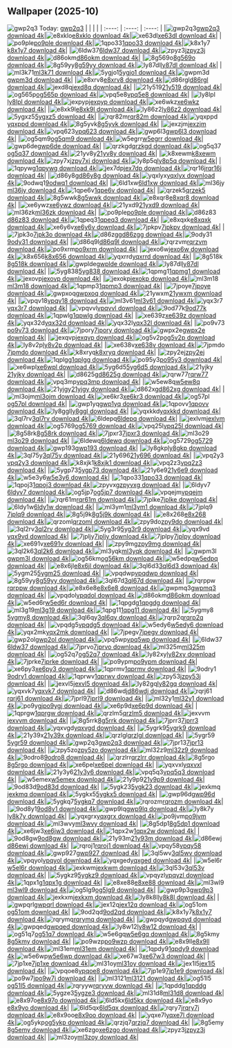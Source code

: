 ## Wallpaper (2025-10)
![gwp2q3](https://w.wallhaven.cc/full/gw/wallhaven-gwp2q3.jpg) Today: [gwp2q3](https://th.wallhaven.cc/small/gw/gwp2q3.jpg)
|      |      |      |
| :----: | :----: | :----: |
|![gwp2q3](https://th.wallhaven.cc/small/gw/gwp2q3.jpg)[gwp2q3 download 4k](https://wallhaven.cc/w/gwp2q3)|![e8xklo](https://th.wallhaven.cc/small/e8/e8xklo.jpg)[e8xklo download 4k](https://wallhaven.cc/w/e8xklo)|![xe63dl](https://th.wallhaven.cc/small/xe/xe63dl.jpg)[xe63dl download 4k](https://wallhaven.cc/w/xe63dl)|
|![po9ple](https://th.wallhaven.cc/small/po/po9ple.jpg)[po9ple download 4k](https://wallhaven.cc/w/po9ple)|![1qpo33](https://th.wallhaven.cc/small/1q/1qpo33.jpg)[1qpo33 download 4k](https://wallhaven.cc/w/1qpo33)|![k8x1y7](https://th.wallhaven.cc/small/k8/k8x1y7.jpg)[k8x1y7 download 4k](https://wallhaven.cc/w/k8x1y7)|
|![6ldw37](https://th.wallhaven.cc/small/6l/6ldw37.jpg)[6ldw37 download 4k](https://wallhaven.cc/w/6ldw37)|![zpyz3j](https://th.wallhaven.cc/small/zp/zpyz3j.jpg)[zpyz3j download 4k](https://wallhaven.cc/w/zpyz3j)|![d86okm](https://th.wallhaven.cc/small/d8/d86okm.jpg)[d86okm download 4k](https://wallhaven.cc/w/d86okm)|
|![8g569o](https://th.wallhaven.cc/small/8g/8g569o.jpg)[8g569o download 4k](https://wallhaven.cc/w/8g569o)|![8g59yy](https://th.wallhaven.cc/small/8g/8g59yy.jpg)[8g59yy download 4k](https://wallhaven.cc/w/8g59yy)|![ly87dl](https://th.wallhaven.cc/small/ly/ly87dl.jpg)[ly87dl download 4k](https://wallhaven.cc/w/ly87dl)|
|![ml3k71](https://th.wallhaven.cc/small/ml/ml3k71.jpg)[ml3k71 download 4k](https://wallhaven.cc/w/ml3k71)|![5ygjo1](https://th.wallhaven.cc/small/5y/5ygjo1.jpg)[5ygjo1 download 4k](https://wallhaven.cc/w/5ygjo1)|![gwpm3d](https://th.wallhaven.cc/small/gw/gwpm3d.jpg)[gwpm3d download 4k](https://wallhaven.cc/w/gwpm3d)|
|![e8xrv8](https://th.wallhaven.cc/small/e8/e8xrv8.jpg)[e8xrv8 download 4k](https://wallhaven.cc/w/e8xrv8)|![d86rgl](https://th.wallhaven.cc/small/d8/d86rgl.jpg)[d86rgl download 4k](https://wallhaven.cc/w/d86rgl)|![jexd8q](https://th.wallhaven.cc/small/je/jexd8q.jpg)[jexd8q download 4k](https://wallhaven.cc/w/jexd8q)|
|![21y519](https://th.wallhaven.cc/small/21/21y519.jpg)[21y519 download 4k](https://wallhaven.cc/w/21y519)|![og565p](https://th.wallhaven.cc/small/og/og565p.jpg)[og565p download 4k](https://wallhaven.cc/w/og565p)|![vpq5e8](https://th.wallhaven.cc/small/vp/vpq5e8.jpg)[vpq5e8 download 4k](https://wallhaven.cc/w/vpq5e8)|
|![ly8lpl](https://th.wallhaven.cc/small/ly/ly8lpl.jpg)[ly8lpl download 4k](https://wallhaven.cc/w/ly8lpl)|![jexpyp](https://th.wallhaven.cc/small/je/jexpyp.jpg)[jexpyp download 4k](https://wallhaven.cc/w/jexpyp)|![xe6wkz](https://th.wallhaven.cc/small/xe/xe6wkz.jpg)[xe6wkz download 4k](https://wallhaven.cc/w/xe6wkz)|
|![e8xk9l](https://th.wallhaven.cc/small/e8/e8xk9l.jpg)[e8xk9l download 4k](https://wallhaven.cc/w/e8xk9l)|![ly86z2](https://th.wallhaven.cc/small/ly/ly86z2.jpg)[ly86z2 download 4k](https://wallhaven.cc/w/ly86z2)|![5ygxz5](https://th.wallhaven.cc/small/5y/5ygxz5.jpg)[5ygxz5 download 4k](https://wallhaven.cc/w/5ygxz5)|
|![rqr82m](https://th.wallhaven.cc/small/rq/rqr82m.jpg)[rqr82m download 4k](https://wallhaven.cc/w/rqr82m)|![yqxppd](https://th.wallhaven.cc/small/yq/yqxppd.jpg)[yqxppd download 4k](https://wallhaven.cc/w/yqxppd)|![8g5yvk](https://th.wallhaven.cc/small/8g/8g5yvk.jpg)[8g5yvk download 4k](https://wallhaven.cc/w/8g5yvk)|
|![jexzjm](https://th.wallhaven.cc/small/je/jexzjm.jpg)[jexzjm download 4k](https://wallhaven.cc/w/jexzjm)|![vpq623](https://th.wallhaven.cc/small/vp/vpq623.jpg)[vpq623 download 4k](https://wallhaven.cc/w/vpq623)|![gwp6l3](https://th.wallhaven.cc/small/gw/gwp6l3.jpg)[gwp6l3 download 4k](https://wallhaven.cc/w/gwp6l3)|
|![og5qm9](https://th.wallhaven.cc/small/og/og5qm9.jpg)[og5qm9 download 4k](https://wallhaven.cc/w/og5qm9)|![w5egrr](https://th.wallhaven.cc/small/w5/w5egrr.jpg)[w5egrr download 4k](https://wallhaven.cc/w/w5egrr)|![gwp6de](https://th.wallhaven.cc/small/gw/gwp6de.jpg)[gwp6de download 4k](https://wallhaven.cc/w/gwp6de)|
|![qrzkgd](https://th.wallhaven.cc/small/qr/qrzkgd.jpg)[qrzkgd download 4k](https://wallhaven.cc/w/qrzkgd)|![og5q37](https://th.wallhaven.cc/small/og/og5q37.jpg)[og5q37 download 4k](https://wallhaven.cc/w/og5q37)|![21yv8y](https://th.wallhaven.cc/small/21/21yv8y.jpg)[21yv8y download 4k](https://wallhaven.cc/w/21yv8y)|
|![k8xewm](https://th.wallhaven.cc/small/k8/k8xewm.jpg)[k8xewm download 4k](https://wallhaven.cc/w/k8xewm)|![zpy7xj](https://th.wallhaven.cc/small/zp/zpy7xj.jpg)[zpy7xj download 4k](https://wallhaven.cc/w/zpy7xj)|![ly8p5q](https://th.wallhaven.cc/small/ly/ly8p5q.jpg)[ly8p5q download 4k](https://wallhaven.cc/w/ly8p5q)|
|![1qpywg](https://th.wallhaven.cc/small/1q/1qpywg.jpg)[1qpywg download 4k](https://wallhaven.cc/w/1qpywg)|![jex7dp](https://th.wallhaven.cc/small/je/jex7dp.jpg)[jex7dp download 4k](https://wallhaven.cc/w/jex7dp)|![rqr16j](https://th.wallhaven.cc/small/rq/rqr16j.jpg)[rqr16j download 4k](https://wallhaven.cc/w/rqr16j)|
|![d86y8g](https://th.wallhaven.cc/small/d8/d86y8g.jpg)[d86y8g download 4k](https://wallhaven.cc/w/d86y8g)|![yqxlyx](https://th.wallhaven.cc/small/yq/yqxlyx.jpg)[yqxlyx download 4k](https://wallhaven.cc/w/yqxlyx)|![9odwq1](https://th.wallhaven.cc/small/9o/9odwq1.jpg)[9odwq1 download 4k](https://wallhaven.cc/w/9odwq1)|
|![6ld1xw](https://th.wallhaven.cc/small/6l/6ld1xw.jpg)[6ld1xw download 4k](https://wallhaven.cc/w/6ld1xw)|![ml36jy](https://th.wallhaven.cc/small/ml/ml36jy.jpg)[ml36jy download 4k](https://wallhaven.cc/w/ml36jy)|![1qpe6v](https://th.wallhaven.cc/small/1q/1qpe6v.jpg)[1qpe6v download 4k](https://wallhaven.cc/w/1qpe6v)|
|![qrzek5](https://th.wallhaven.cc/small/qr/qrzek5.jpg)[qrzek5 download 4k](https://wallhaven.cc/w/qrzek5)|![8g5wwk](https://th.wallhaven.cc/small/8g/8g5wwk.jpg)[8g5wwk download 4k](https://wallhaven.cc/w/8g5wwk)|![e8xqr8](https://th.wallhaven.cc/small/e8/e8xqr8.jpg)[e8xqr8 download 4k](https://wallhaven.cc/w/e8xqr8)|
|![xe6ywz](https://th.wallhaven.cc/small/xe/xe6ywz.jpg)[xe6ywz download 4k](https://wallhaven.cc/w/xe6ywz)|![21yxd9](https://th.wallhaven.cc/small/21/21yxd9.jpg)[21yxd9 download 4k](https://wallhaven.cc/w/21yxd9)|![ml36zk](https://th.wallhaven.cc/small/ml/ml36zk.jpg)[ml36zk download 4k](https://wallhaven.cc/w/ml36zk)|
|![po9ple](https://th.wallhaven.cc/small/po/po9ple.jpg)[po9ple download 4k](https://wallhaven.cc/w/po9ple)|![d86z83](https://th.wallhaven.cc/small/d8/d86z83.jpg)[d86z83 download 4k](https://wallhaven.cc/w/d86z83)|![1qpeq3](https://th.wallhaven.cc/small/1q/1qpeq3.jpg)[1qpeq3 download 4k](https://wallhaven.cc/w/1qpeq3)|
|![e8xqxk](https://th.wallhaven.cc/small/e8/e8xqxk.jpg)[e8xqxk download 4k](https://wallhaven.cc/w/e8xqxk)|![xe6y6v](https://th.wallhaven.cc/small/xe/xe6y6v.jpg)[xe6y6v download 4k](https://wallhaven.cc/w/xe6y6v)|![7jpkpv](https://th.wallhaven.cc/small/7j/7jpkpv.jpg)[7jpkpv download 4k](https://wallhaven.cc/w/7jpkpv)|
|![7jpk3o](https://th.wallhaven.cc/small/7j/7jpk3o.jpg)[7jpk3o download 4k](https://wallhaven.cc/w/7jpk3o)|![d86zgg](https://th.wallhaven.cc/small/d8/d86zgg.jpg)[d86zgg download 4k](https://wallhaven.cc/w/d86zgg)|![9ody31](https://th.wallhaven.cc/small/9o/9ody31.jpg)[9ody31 download 4k](https://wallhaven.cc/w/9ody31)|
|![d86q9l](https://th.wallhaven.cc/small/d8/d86q9l.jpg)[d86q9l download 4k](https://wallhaven.cc/w/d86q9l)|![rqrzvm](https://th.wallhaven.cc/small/rq/rqrzvm.jpg)[rqrzvm download 4k](https://wallhaven.cc/w/rqrzvm)|![po9xrm](https://th.wallhaven.cc/small/po/po9xrm.jpg)[po9xrm download 4k](https://wallhaven.cc/w/po9xrm)|
|![jexo6w](https://th.wallhaven.cc/small/je/jexo6w.jpg)[jexo6w download 4k](https://wallhaven.cc/w/jexo6w)|![k8x656](https://th.wallhaven.cc/small/k8/k8x656.jpg)[k8x656 download 4k](https://wallhaven.cc/w/k8x656)|![yqxrrd](https://th.wallhaven.cc/small/yq/yqxrrd.jpg)[yqxrrd download 4k](https://wallhaven.cc/w/yqxrrd)|
|![8g518k](https://th.wallhaven.cc/small/8g/8g518k.jpg)[8g518k download 4k](https://wallhaven.cc/w/8g518k)|![gwplde](https://th.wallhaven.cc/small/gw/gwplde.jpg)[gwplde download 4k](https://wallhaven.cc/w/gwplde)|![ly87dl](https://th.wallhaven.cc/small/ly/ly87dl.jpg)[ly87dl download 4k](https://wallhaven.cc/w/ly87dl)|
|![5yg838](https://th.wallhaven.cc/small/5y/5yg838.jpg)[5yg838 download 4k](https://wallhaven.cc/w/5yg838)|![1qpmg1](https://th.wallhaven.cc/small/1q/1qpmg1.jpg)[1qpmg1 download 4k](https://wallhaven.cc/w/1qpmg1)|![jexovp](https://th.wallhaven.cc/small/je/jexovp.jpg)[jexovp download 4k](https://wallhaven.cc/w/jexovp)|
|![jexokp](https://th.wallhaven.cc/small/je/jexokp.jpg)[jexokp download 4k](https://wallhaven.cc/w/jexokp)|![ml3m18](https://th.wallhaven.cc/small/ml/ml3m18.jpg)[ml3m18 download 4k](https://wallhaven.cc/w/ml3m18)|![1qpmp3](https://th.wallhaven.cc/small/1q/1qpmp3.jpg)[1qpmp3 download 4k](https://wallhaven.cc/w/1qpmp3)|
|![7jpoye](https://th.wallhaven.cc/small/7j/7jpoye.jpg)[7jpoye download 4k](https://wallhaven.cc/w/7jpoye)|![gwpxoq](https://th.wallhaven.cc/small/gw/gwpxoq.jpg)[gwpxoq download 4k](https://wallhaven.cc/w/gwpxoq)|![21ywxm](https://th.wallhaven.cc/small/21/21ywxm.jpg)[21ywxm download 4k](https://wallhaven.cc/w/21ywxm)|
|![vpqv18](https://th.wallhaven.cc/small/vp/vpqv18.jpg)[vpqv18 download 4k](https://wallhaven.cc/w/vpqv18)|![ml3v61](https://th.wallhaven.cc/small/ml/ml3v61.jpg)[ml3v61 download 4k](https://wallhaven.cc/w/ml3v61)|![yqx3r7](https://th.wallhaven.cc/small/yq/yqx3r7.jpg)[yqx3r7 download 4k](https://wallhaven.cc/w/yqx3r7)|
|![vpqvvl](https://th.wallhaven.cc/small/vp/vpqvvl.jpg)[vpqvvl download 4k](https://wallhaven.cc/w/vpqvvl)|![9od77k](https://th.wallhaven.cc/small/9o/9od77k.jpg)[9od77k download 4k](https://wallhaven.cc/w/9od77k)|![1qpwlg](https://th.wallhaven.cc/small/1q/1qpwlg.jpg)[1qpwlg download 4k](https://wallhaven.cc/w/1qpwlg)|
|![xe639z](https://th.wallhaven.cc/small/xe/xe639z.jpg)[xe639z download 4k](https://wallhaven.cc/w/xe639z)|![yqx32d](https://th.wallhaven.cc/small/yq/yqx32d.jpg)[yqx32d download 4k](https://wallhaven.cc/w/yqx32d)|![yqx32l](https://th.wallhaven.cc/small/yq/yqx32l.jpg)[yqx32l download 4k](https://wallhaven.cc/w/yqx32l)|
|![po9v73](https://th.wallhaven.cc/small/po/po9v73.jpg)[po9v73 download 4k](https://wallhaven.cc/w/po9v73)|![7jpory](https://th.wallhaven.cc/small/7j/7jpory.jpg)[7jpory download 4k](https://wallhaven.cc/w/7jpory)|![gwpx2e](https://th.wallhaven.cc/small/gw/gwpx2e.jpg)[gwpx2e download 4k](https://wallhaven.cc/w/gwpx2e)|
|![jexqvp](https://th.wallhaven.cc/small/je/jexqvp.jpg)[jexqvp download 4k](https://wallhaven.cc/w/jexqvp)|![og5v2p](https://th.wallhaven.cc/small/og/og5v2p.jpg)[og5v2p download 4k](https://wallhaven.cc/w/og5v2p)|![ly8v2p](https://th.wallhaven.cc/small/ly/ly8v2p.jpg)[ly8v2p download 4k](https://wallhaven.cc/w/ly8v2p)|
|![xe638v](https://th.wallhaven.cc/small/xe/xe638v.jpg)[xe638v download 4k](https://wallhaven.cc/w/xe638v)|![7jpmdo](https://th.wallhaven.cc/small/7j/7jpmdo.jpg)[7jpmdo download 4k](https://wallhaven.cc/w/7jpmdo)|![k8xryq](https://th.wallhaven.cc/small/k8/k8xryq.jpg)[k8xryq download 4k](https://wallhaven.cc/w/k8xryq)|
|![zpy2ej](https://th.wallhaven.cc/small/zp/zpy2ej.jpg)[zpy2ej download 4k](https://wallhaven.cc/w/zpy2ej)|![1qplgg](https://th.wallhaven.cc/small/1q/1qplgg.jpg)[1qplgg download 4k](https://wallhaven.cc/w/1qplgg)|![po95y3](https://th.wallhaven.cc/small/po/po95y3.jpg)[po95y3 download 4k](https://wallhaven.cc/w/po95y3)|
|![xe6wpl](https://th.wallhaven.cc/small/xe/xe6wpl.jpg)[xe6wpl download 4k](https://wallhaven.cc/w/xe6wpl)|![5yg6d5](https://th.wallhaven.cc/small/5y/5yg6d5.jpg)[5yg6d5 download 4k](https://wallhaven.cc/w/5yg6d5)|![21yjky](https://th.wallhaven.cc/small/21/21yjky.jpg)[21yjky download 4k](https://wallhaven.cc/w/21yjky)|
|![d8625g](https://th.wallhaven.cc/small/d8/d8625g.jpg)[d8625g download 4k](https://wallhaven.cc/w/d8625g)|![rqrw77](https://th.wallhaven.cc/small/rq/rqrw77.jpg)[rqrw77 download 4k](https://wallhaven.cc/w/rqrw77)|![vpq3mp](https://th.wallhaven.cc/small/vp/vpq3mp.jpg)[vpq3mp download 4k](https://wallhaven.cc/w/vpq3mp)|
|![w5ew8q](https://th.wallhaven.cc/small/w5/w5ew8q.jpg)[w5ew8q download 4k](https://wallhaven.cc/w/w5ew8q)|![21yjgy](https://th.wallhaven.cc/small/21/21yjgy.jpg)[21yjgy download 4k](https://wallhaven.cc/w/21yjgy)|![d862xg](https://th.wallhaven.cc/small/d8/d862xg.jpg)[d862xg download 4k](https://wallhaven.cc/w/d862xg)|
|![ml3ojm](https://th.wallhaven.cc/small/ml/ml3ojm.jpg)[ml3ojm download 4k](https://wallhaven.cc/w/ml3ojm)|![xe6kr3](https://th.wallhaven.cc/small/xe/xe6kr3.jpg)[xe6kr3 download 4k](https://wallhaven.cc/w/xe6kr3)|![og57pl](https://th.wallhaven.cc/small/og/og57pl.jpg)[og57pl download 4k](https://wallhaven.cc/w/og57pl)|
|![gwp1yq](https://th.wallhaven.cc/small/gw/gwp1yq.jpg)[gwp1yq download 4k](https://wallhaven.cc/w/gwp1yq)|![1qpovv](https://th.wallhaven.cc/small/1q/1qpovv.jpg)[1qpovv download 4k](https://wallhaven.cc/w/1qpovv)|![ly8ggl](https://th.wallhaven.cc/small/ly/ly8ggl.jpg)[ly8ggl download 4k](https://wallhaven.cc/w/ly8ggl)|
|![yqxkkd](https://th.wallhaven.cc/small/yq/yqxkkd.jpg)[yqxkkd download 4k](https://wallhaven.cc/w/yqxkkd)|![3ql7rv](https://th.wallhaven.cc/small/3q/3ql7rv.jpg)[3ql7rv download 4k](https://wallhaven.cc/w/3ql7rv)|![6ldepq](https://th.wallhaven.cc/small/6l/6ldepq.jpg)[6ldepq download 4k](https://wallhaven.cc/w/6ldepq)|
|![jexlvm](https://th.wallhaven.cc/small/je/jexlvm.jpg)[jexlvm download 4k](https://wallhaven.cc/w/jexlvm)|![og5769](https://th.wallhaven.cc/small/og/og5769.jpg)[og5769 download 4k](https://wallhaven.cc/w/og5769)|![vpq25l](https://th.wallhaven.cc/small/vp/vpq25l.jpg)[vpq25l download 4k](https://wallhaven.cc/w/vpq25l)|
|![8g58rk](https://th.wallhaven.cc/small/8g/8g58rk.jpg)[8g58rk download 4k](https://wallhaven.cc/w/8g58rk)|![7jpxr3](https://th.wallhaven.cc/small/7j/7jpxr3.jpg)[7jpxr3 download 4k](https://wallhaven.cc/w/7jpxr3)|![ml3o29](https://th.wallhaven.cc/small/ml/ml3o29.jpg)[ml3o29 download 4k](https://wallhaven.cc/w/ml3o29)|
|![6ldewq](https://th.wallhaven.cc/small/6l/6ldewq.jpg)[6ldewq download 4k](https://wallhaven.cc/w/6ldewq)|![og5729](https://th.wallhaven.cc/small/og/og5729.jpg)[og5729 download 4k](https://wallhaven.cc/w/og5729)|![gwp193](https://th.wallhaven.cc/small/gw/gwp193.jpg)[gwp193 download 4k](https://wallhaven.cc/w/gwp193)|
|![ly8gkp](https://th.wallhaven.cc/small/ly/ly8gkp.jpg)[ly8gkp download 4k](https://wallhaven.cc/w/ly8gkp)|![3ql75y](https://th.wallhaven.cc/small/3q/3ql75y.jpg)[3ql75y download 4k](https://wallhaven.cc/w/3ql75y)|![21y696](https://th.wallhaven.cc/small/21/21y696.jpg)[21y696 download 4k](https://wallhaven.cc/w/21y696)|
|![vpq2y3](https://th.wallhaven.cc/small/vp/vpq2y3.jpg)[vpq2y3 download 4k](https://wallhaven.cc/w/vpq2y3)|![k8xjk1](https://th.wallhaven.cc/small/k8/k8xjk1.jpg)[k8xjk1 download 4k](https://wallhaven.cc/w/k8xjk1)|![vpq2z3](https://th.wallhaven.cc/small/vp/vpq2z3.jpg)[vpq2z3 download 4k](https://wallhaven.cc/w/vpq2z3)|
|![5ygp73](https://th.wallhaven.cc/small/5y/5ygp73.jpg)[5ygp73 download 4k](https://wallhaven.cc/w/5ygp73)|![21y6e9](https://th.wallhaven.cc/small/21/21y6e9.jpg)[21y6e9 download 4k](https://wallhaven.cc/w/21y6e9)|![w5e3y6](https://th.wallhaven.cc/small/w5/w5e3y6.jpg)[w5e3y6 download 4k](https://wallhaven.cc/w/w5e3y6)|
|![1qpo33](https://th.wallhaven.cc/small/1q/1qpo33.jpg)[1qpo33 download 4k](https://wallhaven.cc/w/1qpo33)|![1qpoj3](https://th.wallhaven.cc/small/1q/1qpoj3.jpg)[1qpoj3 download 4k](https://wallhaven.cc/w/1qpoj3)|![zpyvxg](https://th.wallhaven.cc/small/zp/zpyvxg.jpg)[zpyvxg download 4k](https://wallhaven.cc/w/zpyvxg)|
|![6ldyv7](https://th.wallhaven.cc/small/6l/6ldyv7.jpg)[6ldyv7 download 4k](https://wallhaven.cc/w/6ldyv7)|![og5jp7](https://th.wallhaven.cc/small/og/og5jp7.jpg)[og5jp7 download 4k](https://wallhaven.cc/w/og5jp7)|![vpqejm](https://th.wallhaven.cc/small/vp/vpqejm.jpg)[vpqejm download 4k](https://wallhaven.cc/w/vpqejm)|
|![rqr61m](https://th.wallhaven.cc/small/rq/rqr61m.jpg)[rqr61m download 4k](https://wallhaven.cc/w/rqr61m)|![7jplke](https://th.wallhaven.cc/small/7j/7jplke.jpg)[7jplke download 4k](https://wallhaven.cc/w/7jplke)|![6ldy1w](https://th.wallhaven.cc/small/6l/6ldy1w.jpg)[6ldy1w download 4k](https://wallhaven.cc/w/6ldy1w)|
|![ml3ym1](https://th.wallhaven.cc/small/ml/ml3ym1.jpg)[ml3ym1 download 4k](https://wallhaven.cc/w/ml3ym1)|![7jplq9](https://th.wallhaven.cc/small/7j/7jplq9.jpg)[7jplq9 download 4k](https://wallhaven.cc/w/7jplq9)|![8g5j9k](https://th.wallhaven.cc/small/8g/8g5j9k.jpg)[8g5j9k download 4k](https://wallhaven.cc/w/8g5j9k)|
|![e8x268](https://th.wallhaven.cc/small/e8/e8x268.jpg)[e8x268 download 4k](https://wallhaven.cc/w/e8x268)|![qrzoml](https://th.wallhaven.cc/small/qr/qrzoml.jpg)[qrzoml download 4k](https://wallhaven.cc/w/qrzoml)|![zpy9do](https://th.wallhaven.cc/small/zp/zpy9do.jpg)[zpy9do download 4k](https://wallhaven.cc/w/zpy9do)|
|![3ql2rv](https://th.wallhaven.cc/small/3q/3ql2rv.jpg)[3ql2rv download 4k](https://wallhaven.cc/w/3ql2rv)|![5yg3r9](https://th.wallhaven.cc/small/5y/5yg3r9.jpg)[5yg3r9 download 4k](https://wallhaven.cc/w/5yg3r9)|![yqx9vd](https://th.wallhaven.cc/small/yq/yqx9vd.jpg)[yqx9vd download 4k](https://wallhaven.cc/w/yqx9vd)|
|![7jpljy](https://th.wallhaven.cc/small/7j/7jpljy.jpg)[7jpljy download 4k](https://wallhaven.cc/w/7jpljy)|![7jplpy](https://th.wallhaven.cc/small/7j/7jplpy.jpg)[7jplpy download 4k](https://wallhaven.cc/w/7jplpy)|![xe691v](https://th.wallhaven.cc/small/xe/xe691v.jpg)[xe691v download 4k](https://wallhaven.cc/w/xe691v)|
|![zpy9mg](https://th.wallhaven.cc/small/zp/zpy9mg.jpg)[zpy9mg download 4k](https://wallhaven.cc/w/zpy9mg)|![3ql2k6](https://th.wallhaven.cc/small/3q/3ql2k6.jpg)[3ql2k6 download 4k](https://wallhaven.cc/w/3ql2k6)|![ml3yqk](https://th.wallhaven.cc/small/ml/ml3yqk.jpg)[ml3yqk download 4k](https://wallhaven.cc/w/ml3yqk)|
|![gwpm3l](https://th.wallhaven.cc/small/gw/gwpm3l.jpg)[gwpm3l download 4k](https://wallhaven.cc/w/gwpm3l)|![og56km](https://th.wallhaven.cc/small/og/og56km.jpg)[og56km download 4k](https://wallhaven.cc/w/og56km)|![w5edpq](https://th.wallhaven.cc/small/w5/w5edpq.jpg)[w5edpq download 4k](https://wallhaven.cc/w/w5edpq)|
|![e8x6jl](https://th.wallhaven.cc/small/e8/e8x6jl.jpg)[e8x6jl download 4k](https://wallhaven.cc/w/e8x6jl)|![3ql6d3](https://th.wallhaven.cc/small/3q/3ql6d3.jpg)[3ql6d3 download 4k](https://wallhaven.cc/w/3ql6d3)|![5ygm25](https://th.wallhaven.cc/small/5y/5ygm25.jpg)[5ygm25 download 4k](https://wallhaven.cc/w/5ygm25)|
|![vpqdwp](https://th.wallhaven.cc/small/vp/vpqdwp.jpg)[vpqdwp download 4k](https://wallhaven.cc/w/vpqdwp)|![8g59yy](https://th.wallhaven.cc/small/8g/8g59yy.jpg)[8g59yy download 4k](https://wallhaven.cc/w/8g59yy)|![3ql67d](https://th.wallhaven.cc/small/3q/3ql67d.jpg)[3ql67d download 4k](https://wallhaven.cc/w/3ql67d)|
|![rqrppw](https://th.wallhaven.cc/small/rq/rqrppw.jpg)[rqrppw download 4k](https://wallhaven.cc/w/rqrppw)|![e8x6e8](https://th.wallhaven.cc/small/e8/e8x6e8.jpg)[e8x6e8 download 4k](https://wallhaven.cc/w/e8x6e8)|![gwpmq3](https://th.wallhaven.cc/small/gw/gwpmq3.jpg)[gwpmq3 download 4k](https://wallhaven.cc/w/gwpmq3)|
|![vpqdol](https://th.wallhaven.cc/small/vp/vpqdol.jpg)[vpqdol download 4k](https://wallhaven.cc/w/vpqdol)|![d86okm](https://th.wallhaven.cc/small/d8/d86okm.jpg)[d86okm download 4k](https://wallhaven.cc/w/d86okm)|![w5ed6r](https://th.wallhaven.cc/small/w5/w5ed6r.jpg)[w5ed6r download 4k](https://wallhaven.cc/w/w5ed6r)|
|![1qpgdg](https://th.wallhaven.cc/small/1q/1qpgdg.jpg)[1qpgdg download 4k](https://wallhaven.cc/w/1qpgdg)|![ml3g19](https://th.wallhaven.cc/small/ml/ml3g19.jpg)[ml3g19 download 4k](https://wallhaven.cc/w/ml3g19)|![1qpg11](https://th.wallhaven.cc/small/1q/1qpg11.jpg)[1qpg11 download 4k](https://wallhaven.cc/w/1qpg11)|
|![5ygmy8](https://th.wallhaven.cc/small/5y/5ygmy8.jpg)[5ygmy8 download 4k](https://wallhaven.cc/w/5ygmy8)|![3ql6qy](https://th.wallhaven.cc/small/3q/3ql6qy.jpg)[3ql6qy download 4k](https://wallhaven.cc/w/3ql6qy)|![rqrp2q](https://th.wallhaven.cc/small/rq/rqrp2q.jpg)[rqrp2q download 4k](https://wallhaven.cc/w/rqrp2q)|
|![vpqdg5](https://th.wallhaven.cc/small/vp/vpqdg5.jpg)[vpqdg5 download 4k](https://wallhaven.cc/w/vpqdg5)|![w5edy6](https://th.wallhaven.cc/small/w5/w5edy6.jpg)[w5edy6 download 4k](https://wallhaven.cc/w/w5edy6)|![yqx2mk](https://th.wallhaven.cc/small/yq/yqx2mk.jpg)[yqx2mk download 4k](https://wallhaven.cc/w/yqx2mk)|
|![7jpegv](https://th.wallhaven.cc/small/7j/7jpegv.jpg)[7jpegv download 4k](https://wallhaven.cc/w/7jpegv)|![gwp2ol](https://th.wallhaven.cc/small/gw/gwp2ol.jpg)[gwp2ol download 4k](https://wallhaven.cc/w/gwp2ol)|![vpq5wp](https://th.wallhaven.cc/small/vp/vpq5wp.jpg)[vpq5wp download 4k](https://wallhaven.cc/w/vpq5wp)|
|![6ldw37](https://th.wallhaven.cc/small/6l/6ldw37.jpg)[6ldw37 download 4k](https://wallhaven.cc/w/6ldw37)|![7jprvo](https://th.wallhaven.cc/small/7j/7jprvo.jpg)[7jprvo download 4k](https://wallhaven.cc/w/7jprvo)|![ml325m](https://th.wallhaven.cc/small/ml/ml325m.jpg)[ml325m download 4k](https://wallhaven.cc/w/ml325m)|
|![og52q7](https://th.wallhaven.cc/small/og/og52q7.jpg)[og52q7 download 4k](https://wallhaven.cc/w/og52q7)|![ly82xy](https://th.wallhaven.cc/small/ly/ly82xy.jpg)[ly82xy download 4k](https://wallhaven.cc/w/ly82xy)|![7jprke](https://th.wallhaven.cc/small/7j/7jprke.jpg)[7jprke download 4k](https://wallhaven.cc/w/7jprke)|
|![po9ypm](https://th.wallhaven.cc/small/po/po9ypm.jpg)[po9ypm download 4k](https://wallhaven.cc/w/po9ypm)|![xe6py3](https://th.wallhaven.cc/small/xe/xe6py3.jpg)[xe6py3 download 4k](https://wallhaven.cc/w/xe6py3)|![1qprmv](https://th.wallhaven.cc/small/1q/1qprmv.jpg)[1qprmv download 4k](https://wallhaven.cc/w/1qprmv)|
|![9odry1](https://th.wallhaven.cc/small/9o/9odry1.jpg)[9odry1 download 4k](https://wallhaven.cc/w/9odry1)|![1qprwv](https://th.wallhaven.cc/small/1q/1qprwv.jpg)[1qprwv download 4k](https://wallhaven.cc/w/1qprwv)|![zpy53j](https://th.wallhaven.cc/small/zp/zpy53j.jpg)[zpy53j download 4k](https://wallhaven.cc/w/zpy53j)|
|![jexvl5](https://th.wallhaven.cc/small/je/jexvl5.jpg)[jexvl5 download 4k](https://wallhaven.cc/w/jexvl5)|![ly82gq](https://th.wallhaven.cc/small/ly/ly82gq.jpg)[ly82gq download 4k](https://wallhaven.cc/w/ly82gq)|![yqxvk7](https://th.wallhaven.cc/small/yq/yqxvk7.jpg)[yqxvk7 download 4k](https://wallhaven.cc/w/yqxvk7)|
|![d86wdj](https://th.wallhaven.cc/small/d8/d86wdj.jpg)[d86wdj download 4k](https://wallhaven.cc/w/d86wdj)|![rqrj61](https://th.wallhaven.cc/small/rq/rqrj61.jpg)[rqrj61 download 4k](https://wallhaven.cc/w/rqrj61)|![7jprl9](https://th.wallhaven.cc/small/7j/7jprl9.jpg)[7jprl9 download 4k](https://wallhaven.cc/w/7jprl9)|
|![ml32y1](https://th.wallhaven.cc/small/ml/ml32y1.jpg)[ml32y1 download 4k](https://wallhaven.cc/w/ml32y1)|![po9ygj](https://th.wallhaven.cc/small/po/po9ygj.jpg)[po9ygj download 4k](https://wallhaven.cc/w/po9ygj)|![xe6p9d](https://th.wallhaven.cc/small/xe/xe6p9d.jpg)[xe6p9d download 4k](https://wallhaven.cc/w/xe6p9d)|
|![1qprgw](https://th.wallhaven.cc/small/1q/1qprgw.jpg)[1qprgw download 4k](https://wallhaven.cc/w/1qprgw)|![qrzlm5](https://th.wallhaven.cc/small/qr/qrzlm5.jpg)[qrzlm5 download 4k](https://wallhaven.cc/w/qrzlm5)|![jexvvm](https://th.wallhaven.cc/small/je/jexvvm.jpg)[jexvvm download 4k](https://wallhaven.cc/w/jexvvm)|
|![8g5rrk](https://th.wallhaven.cc/small/8g/8g5rrk.jpg)[8g5rrk download 4k](https://wallhaven.cc/w/8g5rrk)|![7jprr3](https://th.wallhaven.cc/small/7j/7jprr3.jpg)[7jprr3 download 4k](https://wallhaven.cc/w/7jprr3)|![yqxvgd](https://th.wallhaven.cc/small/yq/yqxvgd.jpg)[yqxvgd download 4k](https://wallhaven.cc/w/yqxvgd)|
|![5ygrk9](https://th.wallhaven.cc/small/5y/5ygrk9.jpg)[5ygrk9 download 4k](https://wallhaven.cc/w/5ygrk9)|![21y39x](https://th.wallhaven.cc/small/21/21y39x.jpg)[21y39x download 4k](https://wallhaven.cc/w/21y39x)|![qrzlgl](https://th.wallhaven.cc/small/qr/qrzlgl.jpg)[qrzlgl download 4k](https://wallhaven.cc/w/qrzlgl)|
|![5ygr59](https://th.wallhaven.cc/small/5y/5ygr59.jpg)[5ygr59 download 4k](https://wallhaven.cc/w/5ygr59)|![gwp2q3](https://th.wallhaven.cc/small/gw/gwp2q3.jpg)[gwp2q3 download 4k](https://wallhaven.cc/w/gwp2q3)|![7jpr13](https://th.wallhaven.cc/small/7j/7jpr13.jpg)[7jpr13 download 4k](https://wallhaven.cc/w/7jpr13)|
|![zpy5zo](https://th.wallhaven.cc/small/zp/zpy5zo.jpg)[zpy5zo download 4k](https://wallhaven.cc/w/zpy5zo)|![ml32z9](https://th.wallhaven.cc/small/ml/ml32z9.jpg)[ml32z9 download 4k](https://wallhaven.cc/w/ml32z9)|![9odro8](https://th.wallhaven.cc/small/9o/9odro8.jpg)[9odro8 download 4k](https://wallhaven.cc/w/9odro8)|
|![qrzlrr](https://th.wallhaven.cc/small/qr/qrzlrr.jpg)[qrzlrr download 4k](https://wallhaven.cc/w/qrzlrr)|![8g5rgo](https://th.wallhaven.cc/small/8g/8g5rgo.jpg)[8g5rgo download 4k](https://wallhaven.cc/w/8g5rgo)|![xe6pel](https://th.wallhaven.cc/small/xe/xe6pel.jpg)[xe6pel download 4k](https://wallhaven.cc/w/xe6pel)|
|![yqxvxl](https://th.wallhaven.cc/small/yq/yqxvxl.jpg)[yqxvxl download 4k](https://wallhaven.cc/w/yqxvxl)|![21y3y6](https://th.wallhaven.cc/small/21/21y3y6.jpg)[21y3y6 download 4k](https://wallhaven.cc/w/21y3y6)|![vpq5q3](https://th.wallhaven.cc/small/vp/vpq5q3.jpg)[vpq5q3 download 4k](https://wallhaven.cc/w/vpq5q3)|
|![w5emex](https://th.wallhaven.cc/small/w5/w5emex.jpg)[w5emex download 4k](https://wallhaven.cc/w/w5emex)|![21y9p9](https://th.wallhaven.cc/small/21/21y9p9.jpg)[21y9p9 download 4k](https://wallhaven.cc/w/21y9p9)|![9od83d](https://th.wallhaven.cc/small/9o/9od83d.jpg)[9od83d download 4k](https://wallhaven.cc/w/9od83d)|
|![5ygk23](https://th.wallhaven.cc/small/5y/5ygk23.jpg)[5ygk23 download 4k](https://wallhaven.cc/w/5ygk23)|![jexkmq](https://th.wallhaven.cc/small/je/jexkmq.jpg)[jexkmq download 4k](https://wallhaven.cc/w/jexkmq)|![5ygkx5](https://th.wallhaven.cc/small/5y/5ygkx5.jpg)[5ygkx5 download 4k](https://wallhaven.cc/w/5ygkx5)|
|![gwp96d](https://th.wallhaven.cc/small/gw/gwp96d.jpg)[gwp96d download 4k](https://wallhaven.cc/w/gwp96d)|![5ygkq7](https://th.wallhaven.cc/small/5y/5ygkq7.jpg)[5ygkq7 download 4k](https://wallhaven.cc/w/5ygkq7)|![rqrozm](https://th.wallhaven.cc/small/rq/rqrozm.jpg)[rqrozm download 4k](https://wallhaven.cc/w/rqrozm)|
|![9od8y1](https://th.wallhaven.cc/small/9o/9od8y1.jpg)[9od8y1 download 4k](https://wallhaven.cc/w/9od8y1)|![gwp9lq](https://th.wallhaven.cc/small/gw/gwp9lq.jpg)[gwp9lq download 4k](https://wallhaven.cc/w/gwp9lq)|![ly8k7y](https://th.wallhaven.cc/small/ly/ly8k7y.jpg)[ly8k7y download 4k](https://wallhaven.cc/w/ly8k7y)|
|![yqxgrx](https://th.wallhaven.cc/small/yq/yqxgrx.jpg)[yqxgrx download 4k](https://wallhaven.cc/w/yqxgrx)|![po9jvm](https://th.wallhaven.cc/small/po/po9jvm.jpg)[po9jvm download 4k](https://wallhaven.cc/w/po9jvm)|![ml3wvy](https://th.wallhaven.cc/small/ml/ml3wvy.jpg)[ml3wvy download 4k](https://wallhaven.cc/w/ml3wvy)|
|![8g5dp1](https://th.wallhaven.cc/small/8g/8g5dp1.jpg)[8g5dp1 download 4k](https://wallhaven.cc/w/8g5dp1)|![xe6jw3](https://th.wallhaven.cc/small/xe/xe6jw3.jpg)[xe6jw3 download 4k](https://wallhaven.cc/w/xe6jw3)|![1qpx2w](https://th.wallhaven.cc/small/1q/1qpx2w.jpg)[1qpx2w download 4k](https://wallhaven.cc/w/1qpx2w)|
|![9od8gw](https://th.wallhaven.cc/small/9o/9od8gw.jpg)[9od8gw download 4k](https://wallhaven.cc/w/9od8gw)|![21y93m](https://th.wallhaven.cc/small/21/21y93m.jpg)[21y93m download 4k](https://wallhaven.cc/w/21y93m)|![d86ewj](https://th.wallhaven.cc/small/d8/d86ewj.jpg)[d86ewj download 4k](https://wallhaven.cc/w/d86ewj)|
|![rqroj1](https://th.wallhaven.cc/small/rq/rqroj1.jpg)[rqroj1 download 4k](https://wallhaven.cc/w/rqroj1)|![vpqy58](https://th.wallhaven.cc/small/vp/vpqy58.jpg)[vpqy58 download 4k](https://wallhaven.cc/w/vpqy58)|![gwp927](https://th.wallhaven.cc/small/gw/gwp927.jpg)[gwp927 download 4k](https://wallhaven.cc/w/gwp927)|
|![3ql5wv](https://th.wallhaven.cc/small/3q/3ql5wv.jpg)[3ql5wv download 4k](https://wallhaven.cc/w/3ql5wv)|![vpqyol](https://th.wallhaven.cc/small/vp/vpqyol.jpg)[vpqyol download 4k](https://wallhaven.cc/w/vpqyol)|![yqxged](https://th.wallhaven.cc/small/yq/yqxged.jpg)[yqxged download 4k](https://wallhaven.cc/w/yqxged)|
|![w5el6r](https://th.wallhaven.cc/small/w5/w5el6r.jpg)[w5el6r download 4k](https://wallhaven.cc/w/w5el6r)|![jexkwm](https://th.wallhaven.cc/small/je/jexkwm.jpg)[jexkwm download 4k](https://wallhaven.cc/w/jexkwm)|![3ql53v](https://th.wallhaven.cc/small/3q/3ql53v.jpg)[3ql53v download 4k](https://wallhaven.cc/w/3ql53v)|
|![5ygkz9](https://th.wallhaven.cc/small/5y/5ygkz9.jpg)[5ygkz9 download 4k](https://wallhaven.cc/w/5ygkz9)|![vpqyzl](https://th.wallhaven.cc/small/vp/vpqyzl.jpg)[vpqyzl download 4k](https://wallhaven.cc/w/vpqyzl)|![1qpx1g](https://th.wallhaven.cc/small/1q/1qpx1g.jpg)[1qpx1g download 4k](https://wallhaven.cc/w/1qpx1g)|
|![e8xe88](https://th.wallhaven.cc/small/e8/e8xe88.jpg)[e8xe88 download 4k](https://wallhaven.cc/w/e8xe88)|![ml3wl9](https://th.wallhaven.cc/small/ml/ml3wl9.jpg)[ml3wl9 download 4k](https://wallhaven.cc/w/ml3wl9)|![og5lg9](https://th.wallhaven.cc/small/og/og5lg9.jpg)[og5lg9 download 4k](https://wallhaven.cc/w/og5lg9)|
|![gwp9p3](https://th.wallhaven.cc/small/gw/gwp9p3.jpg)[gwp9p3 download 4k](https://wallhaven.cc/w/gwp9p3)|![jexkxm](https://th.wallhaven.cc/small/je/jexkxm.jpg)[jexkxm download 4k](https://wallhaven.cc/w/jexkxm)|![ly8k8l](https://th.wallhaven.cc/small/ly/ly8k8l.jpg)[ly8k8l download 4k](https://wallhaven.cc/w/ly8k8l)|
|![gwpqrl](https://th.wallhaven.cc/small/gw/gwpqrl.jpg)[gwpqrl download 4k](https://wallhaven.cc/w/gwpqrl)|![jex12q](https://th.wallhaven.cc/small/je/jex12q.jpg)[jex12q download 4k](https://wallhaven.cc/w/jex12q)|![og51om](https://th.wallhaven.cc/small/og/og51om.jpg)[og51om download 4k](https://wallhaven.cc/w/og51om)|
|![9od2qd](https://th.wallhaven.cc/small/9o/9od2qd.jpg)[9od2qd download 4k](https://wallhaven.cc/w/9od2qd)|![k8x1y7](https://th.wallhaven.cc/small/k8/k8x1y7.jpg)[k8x1y7 download 4k](https://wallhaven.cc/w/k8x1y7)|![rqrymq](https://th.wallhaven.cc/small/rq/rqrymq.jpg)[rqrymq download 4k](https://wallhaven.cc/w/rqrymq)|
|![gwpqyd](https://th.wallhaven.cc/small/gw/gwpqyd.jpg)[gwpqyd download 4k](https://wallhaven.cc/w/gwpqyd)|![gwpqed](https://th.wallhaven.cc/small/gw/gwpqed.jpg)[gwpqed download 4k](https://wallhaven.cc/w/gwpqed)|![ly8w12](https://th.wallhaven.cc/small/ly/ly8w12.jpg)[ly8w12 download 4k](https://wallhaven.cc/w/ly8w12)|
|![og51q7](https://th.wallhaven.cc/small/og/og51q7.jpg)[og51q7 download 4k](https://wallhaven.cc/w/og51q7)|![w5e6gq](https://th.wallhaven.cc/small/w5/w5e6gq.jpg)[w5e6gq download 4k](https://wallhaven.cc/w/w5e6gq)|![8g5kmy](https://th.wallhaven.cc/small/8g/8g5kmy.jpg)[8g5kmy download 4k](https://wallhaven.cc/w/8g5kmy)|
|![po9wzp](https://th.wallhaven.cc/small/po/po9wzp.jpg)[po9wzp download 4k](https://wallhaven.cc/w/po9wzp)|![e8x9ll](https://th.wallhaven.cc/small/e8/e8x9ll.jpg)[e8x9ll download 4k](https://wallhaven.cc/w/e8x9ll)|![ml31em](https://th.wallhaven.cc/small/ml/ml31em.jpg)[ml31em download 4k](https://wallhaven.cc/w/ml31em)|
|![1qpdy9](https://th.wallhaven.cc/small/1q/1qpdy9.jpg)[1qpdy9 download 4k](https://wallhaven.cc/w/1qpdy9)|![w5e6wp](https://th.wallhaven.cc/small/w5/w5e6wp.jpg)[w5e6wp download 4k](https://wallhaven.cc/w/w5e6wp)|![xe67w3](https://th.wallhaven.cc/small/xe/xe67w3.jpg)[xe67w3 download 4k](https://wallhaven.cc/w/xe67w3)|
|![7jp1xe](https://th.wallhaven.cc/small/7j/7jp1xe.jpg)[7jp1xe download 4k](https://wallhaven.cc/w/7jp1xe)|![ml31oy](https://th.wallhaven.cc/small/ml/ml31oy.jpg)[ml31oy download 4k](https://wallhaven.cc/w/ml31oy)|![jex1l5](https://th.wallhaven.cc/small/je/jex1l5.jpg)[jex1l5 download 4k](https://wallhaven.cc/w/jex1l5)|
|![vpqoe8](https://th.wallhaven.cc/small/vp/vpqoe8.jpg)[vpqoe8 download 4k](https://wallhaven.cc/w/vpqoe8)|![7jp1e9](https://th.wallhaven.cc/small/7j/7jp1e9.jpg)[7jp1e9 download 4k](https://wallhaven.cc/w/7jp1e9)|![po9w7j](https://th.wallhaven.cc/small/po/po9w7j.jpg)[po9w7j download 4k](https://wallhaven.cc/w/po9w7j)|
|![ml3121](https://th.wallhaven.cc/small/ml/ml3121.jpg)[ml3121 download 4k](https://wallhaven.cc/w/ml3121)|![og51l5](https://th.wallhaven.cc/small/og/og51l5.jpg)[og51l5 download 4k](https://wallhaven.cc/w/og51l5)|![rqryyw](https://th.wallhaven.cc/small/rq/rqryyw.jpg)[rqryyw download 4k](https://wallhaven.cc/w/rqryyw)|
|![1qpddg](https://th.wallhaven.cc/small/1q/1qpddg.jpg)[1qpddg download 4k](https://wallhaven.cc/w/1qpddg)|![5ygze3](https://th.wallhaven.cc/small/5y/5ygze3.jpg)[5ygze3 download 4k](https://wallhaven.cc/w/5ygze3)|![ml31d8](https://th.wallhaven.cc/small/ml/ml31d8.jpg)[ml31d8 download 4k](https://wallhaven.cc/w/ml31d8)|
|![e8x97o](https://th.wallhaven.cc/small/e8/e8x97o.jpg)[e8x97o download 4k](https://wallhaven.cc/w/e8x97o)|![6ld5kx](https://th.wallhaven.cc/small/6l/6ld5kx.jpg)[6ld5kx download 4k](https://wallhaven.cc/w/6ld5kx)|![e8x9yo](https://th.wallhaven.cc/small/e8/e8x9yo.jpg)[e8x9yo download 4k](https://wallhaven.cc/w/e8x9yo)|
|![6ld5qx](https://th.wallhaven.cc/small/6l/6ld5qx.jpg)[6ld5qx download 4k](https://wallhaven.cc/w/6ld5qx)|![rqry7j](https://th.wallhaven.cc/small/rq/rqry7j.jpg)[rqry7j download 4k](https://wallhaven.cc/w/rqry7j)|![e8x9oo](https://th.wallhaven.cc/small/e8/e8x9oo.jpg)[e8x9oo download 4k](https://wallhaven.cc/w/e8x9oo)|
|![yqxe7l](https://th.wallhaven.cc/small/yq/yqxe7l.jpg)[yqxe7l download 4k](https://wallhaven.cc/w/yqxe7l)|![og5ykp](https://th.wallhaven.cc/small/og/og5ykp.jpg)[og5ykp download 4k](https://wallhaven.cc/w/og5ykp)|![qrzjq7](https://th.wallhaven.cc/small/qr/qrzjq7.jpg)[qrzjq7 download 4k](https://wallhaven.cc/w/qrzjq7)|
|![8g5emy](https://th.wallhaven.cc/small/8g/8g5emy.jpg)[8g5emy download 4k](https://wallhaven.cc/w/8g5emy)|![xe6zgo](https://th.wallhaven.cc/small/xe/xe6zgo.jpg)[xe6zgo download 4k](https://wallhaven.cc/w/xe6zgo)|![zpyz3j](https://th.wallhaven.cc/small/zp/zpyz3j.jpg)[zpyz3j download 4k](https://wallhaven.cc/w/zpyz3j)|
|![ml3zoy](https://th.wallhaven.cc/small/ml/ml3zoy.jpg)[ml3zoy download 4k](https://wallhaven.cc/w/ml3zoy)|